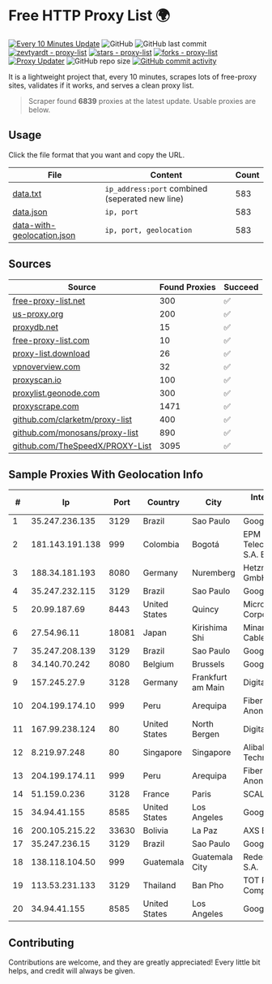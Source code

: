 
# Free HTTP Proxy List 🌍

[![Every 10 Minutes Update](https://github.com/mertguvencli/http-proxy-list/actions/workflows/main.yml/badge.svg?branch=main)](https://github.com/mertguvencli/http-proxy-list/actions/workflows/main.yml)
![GitHub](https://img.shields.io/github/license/mertguvencli/http-proxy-list)
![GitHub last commit](https://img.shields.io/github/last-commit/mertguvencli/http-proxy-list)
[![zevtyardt - proxy-list](https://img.shields.io/static/v1?label=zevtyardt&message=proxy-list&color=blue&logo=github)](https://github.com/zevtyardt/proxy-list "Go to GitHub repo")
[![stars - proxy-list](https://img.shields.io/github/stars/zevtyardt/proxy-list?style=social)](https://github.com/zevtyardt/proxy-list)
[![forks - proxy-list](https://img.shields.io/github/forks/zevtyardt/proxy-list?style=social)](https://github.com/zevtyardt/proxy-list)
[![Proxy Updater](https://github.com/zevtyardt/proxy-list/workflows/Proxy%20Updater/badge.svg)](https://github.com/zevtyardt/proxy-list/actions?query=workflow:"Proxy+Updater")
![GitHub repo size](https://img.shields.io/github/repo-size/zevtyardt/proxy-list)
[![GitHub commit activity](https://img.shields.io/github/commit-activity/m/zevtyardt/proxy-list?logo=commits)](https://github.com/zevtyardt/proxy-list/commits/main)

It is a lightweight project that, every 10 minutes, scrapes lots of free-proxy sites, validates if it works, and serves a clean proxy list.

> Scraper found **6839** proxies at the latest update. Usable proxies are below.

## Usage

Click the file format that you want and copy the URL.

|File|Content|Count|
|----|-------|-----|
|[data.txt](https://raw.githubusercontent.com/mertguvencli/http-proxy-list/main/proxy-list/data.txt)|`ip_address:port` combined (seperated new line)|583|
|[data.json](https://raw.githubusercontent.com/mertguvencli/http-proxy-list/main/proxy-list/data.json)|`ip, port`|583|
|[data-with-geolocation.json](https://raw.githubusercontent.com/mertguvencli/http-proxy-list/main/proxy-list/data-with-geolocation.json)|`ip, port, geolocation`|583|

## Sources

|Source|Found Proxies|Succeed|
|------|-------------|-------|
|[free-proxy-list.net](https://free-proxy-list.net)|300|✅|
|[us-proxy.org](https://www.us-proxy.org)|200|✅|
|[proxydb.net](http://proxydb.net)|15|✅|
|[free-proxy-list.com](https://free-proxy-list.com/?page=&port=&type%5B%5D=http&type%5B%5D=https&up_time=0&search=Search)|10|✅|
|[proxy-list.download](https://www.proxy-list.download/HTTP)|26|✅|
|[vpnoverview.com](https://vpnoverview.com/privacy/anonymous-browsing/free-proxy-servers)|32|✅|
|[proxyscan.io](https://www.proxyscan.io)|100|✅|
|[proxylist.geonode.com](https://proxylist.geonode.com/api/proxy-list?limit=300&page=1&sort_by=lastChecked&sort_type=desc&protocols=http,https)|300|✅|
|[proxyscrape.com](https://api.proxyscrape.com/v2/?request=displayproxies&protocol=http&timeout=10000&country=all&ssl=all&anonymity=all)|1471|✅|
|[github.com/clarketm/proxy-list](https://raw.githubusercontent.com/clarketm/proxy-list/master/proxy-list-raw.txt)|400|✅|
|[github.com/monosans/proxy-list](https://raw.githubusercontent.com/monosans/proxy-list/main/proxies/http.txt)|890|✅|
|[github.com/TheSpeedX/PROXY-List](https://raw.githubusercontent.com/TheSpeedX/PROXY-List/master/http.txt)|3095|✅|


## Sample Proxies With Geolocation Info

|#|Ip|Port|Country|City|Internet Service Provider|
|-|--|----|-------|----|-------------------------|
|1|35.247.236.135|3129|Brazil|Sao Paulo|Google LLC|
|2|181.143.191.138|999|Colombia|Bogotá|EPM Telecomunicaciones S.A. E.S.P.|
|3|188.34.181.193|8080|Germany|Nuremberg|Hetzner Online GmbH|
|4|35.247.232.115|3129|Brazil|Sao Paulo|Google LLC|
|5|20.99.187.69|8443|United States|Quincy|Microsoft Corporation|
|6|27.54.96.11|18081|Japan|Kirishima Shi|Minamikyusyu CableTV Net Inc.|
|7|35.247.208.139|3129|Brazil|Sao Paulo|Google LLC|
|8|34.140.70.242|8080|Belgium|Brussels|Google LLC|
|9|157.245.27.9|3128|Germany|Frankfurt am Main|DigitalOcean, LLC|
|10|204.199.174.10|999|Peru|Arequipa|Fiberred Sociedad Anonima Cerrada|
|11|167.99.238.124|80|United States|North Bergen|DigitalOcean, LLC|
|12|8.219.97.248|80|Singapore|Singapore|Alibaba (US) Technology Co., Ltd.|
|13|204.199.174.11|999|Peru|Arequipa|Fiberred Sociedad Anonima Cerrada|
|14|51.159.0.236|3128|France|Paris|SCALEWAY|
|15|34.94.41.155|8585|United States|Los Angeles|Google LLC|
|16|200.105.215.22|33630|Bolivia|La Paz|AXS Bolivia S. A.|
|17|35.247.236.15|3129|Brazil|Sao Paulo|Google LLC|
|18|138.118.104.50|999|Guatemala|Guatemala City|Redes Y Tecnologia S.A.|
|19|113.53.231.133|3129|Thailand|Ban Pho|TOT Public Company Limited|
|20|34.94.41.155|8585|United States|Los Angeles|Google LLC|



## Contributing

Contributions are welcome, and they are greatly appreciated! Every
little bit helps, and credit will always be given.

